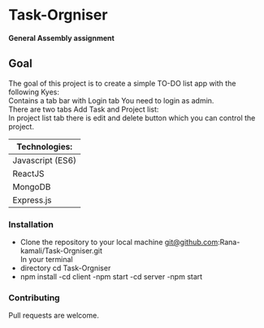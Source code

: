 # Task-Orgniser
#### General Assembly assignment 
## Goal
The goal of this project is to create a simple TO-DO list app with the following Kyes:<br />
Contains a tab bar with Login tab You need to login as admin.<br />
There are two tabs Add Task and Project list:<br />
In project list tab there is edit and delete button which you can control the project.<br />

|Technologies:|
| ----- |
|Javascript (ES6)|
|ReactJS|
|MongoDB|
|Express.js|



### Installation
- Clone the repository to your local machine
 git@github.com:Rana-kamali/Task-Orgniser.git<br /> In your terminal
- directory cd Task-Orgniser
- npm install
-cd client
-npm start 
-cd server
-npm start
### Contributing
Pull requests are welcome.
